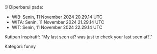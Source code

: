 ⏰ Diperbarui pada:
- WIB: Senin, 11 November 2024 20.29.14 UTC
- WITA: Senin, 11 November 2024 21.29.14 UTC
- WIT: Senin, 11 November 2024 22.29.14 UTC

Kutipan Inspiratif:
"My last seen at? was just to check your last seen at?."


Kategori: funny


